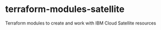 # terraform-modules-satellite
Terraform modules to create and work with IBM Cloud Satellite resources
